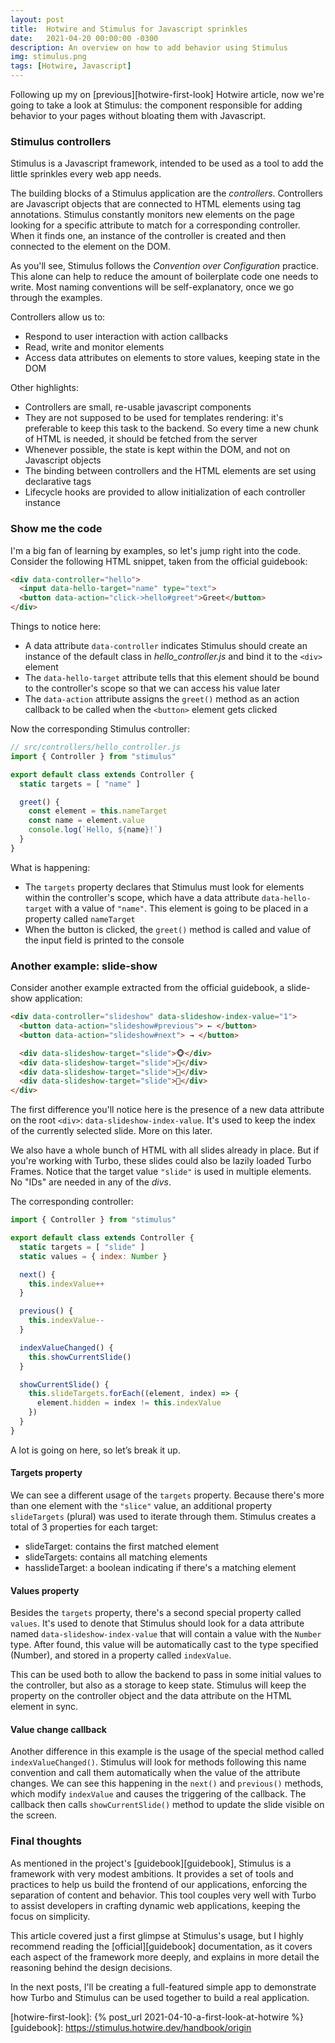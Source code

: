 ```yaml
---
layout: post
title:  Hotwire and Stimulus for Javascript sprinkles
date:   2021-04-20 00:00:00 -0300
description: An overview on how to add behavior using Stimulus
img: stimulus.png
tags: [Hotwire, Javascript]
---
```


Following up my on [previous][hotwire-first-look] Hotwire article, now we're going to take a look at Stimulus: the component responsible for adding behavior to your pages without bloating them with Javascript.

### Stimulus controllers

Stimulus is a Javascript framework, intended to be used as a tool to add the little sprinkles every web app needs.

The building blocks of a Stimulus application are the _controllers_. Controllers are Javascript objects that are connected to HTML elements using tag annotations. Stimulus constantly monitors new elements on the page looking for a specific attribute to match for a corresponding controller. When it finds one, an instance of the controller is created and then connected to the element on the DOM.

As you'll see, Stimulus follows the _Convention over Configuration_ practice. This alone can help to reduce the amount of boilerplate code one needs to write. Most naming conventions will be self-explanatory, once we go through the examples.

Controllers allow us to:

* Respond to user interaction with action callbacks
* Read, write and monitor elements
* Access data attributes on elements to store values, keeping state in the DOM

Other highlights:

* Controllers are small, re-usable javascript components
* They are not supposed to be used for templates rendering: it's preferable to keep this task to the backend. So every time a new chunk of HTML is needed, it should be fetched from the server
* Whenever possible, the state is kept within the DOM, and not on Javascript objects
* The binding between controllers and the HTML elements are set using declarative tags
* Lifecycle hooks are provided to allow initialization of each controller instance

### Show me the code

I'm a big fan of learning by examples, so let's jump right into the code. Consider the following HTML snippet, taken from the official guidebook:

```html
<div data-controller="hello">
  <input data-hello-target="name" type="text">
  <button data-action="click->hello#greet">Greet</button>
</div>
```

Things to notice here:

* A data attribute <code>data-controller</code> indicates Stimulus should create an instance of the default class in _hello_controller.js_ and bind it to the <code>&lt;div&gt;</code> element
* The <code>data-hello-target</code> attribute tells that this element should be bound to the controller's scope so that we can access his value later
* The <code>data-action</code> attribute assigns the <code>greet()</code> method as an action callback to be called when the <code>&lt;button&gt;</code> element gets clicked

Now the corresponding Stimulus controller:

```javascript
// src/controllers/hello_controller.js
import { Controller } from "stimulus"

export default class extends Controller {
  static targets = [ "name" ]

  greet() {
    const element = this.nameTarget
    const name = element.value
    console.log(`Hello, ${name}!`)
  }
}
```

What is happening:

* The <code>targets</code> property declares that Stimulus must look for elements within the controller's scope, which have a data attribute <code>data-hello-target</code> with a value of <code>"name"</code>. This element is going to be placed in a property called <code>nameTarget</code>
* When the button is clicked, the <code>greet()</code> method is called and value of the input field is printed to the console

### Another example: slide-show

Consider another example extracted from the official guidebook, a slide-show application:

```html
<div data-controller="slideshow" data-slideshow-index-value="1">
  <button data-action="slideshow#previous"> ← </button>
  <button data-action="slideshow#next"> → </button>

  <div data-slideshow-target="slide">🐵</div>
  <div data-slideshow-target="slide">🙈</div>
  <div data-slideshow-target="slide">🙉</div>
  <div data-slideshow-target="slide">🙊</div>
</div>
```

The first difference you'll notice here is the presence of a new data attribute on the root <code>&lt;div&gt;</code>: <code>data-slideshow-index-value</code>. It's used to keep the index of the currently selected slide. More on this later.

We also have a whole bunch of HTML with all slides already in place. But if you're working with Turbo, these slides could also be lazily loaded Turbo Frames. Notice that the target value <code>"slide"</code> is used in multiple elements. No "IDs" are needed in any of the _divs_.

The corresponding controller:

```javascript
import { Controller } from "stimulus"

export default class extends Controller {
  static targets = [ "slide" ]
  static values = { index: Number }

  next() {
    this.indexValue++
  }

  previous() {
    this.indexValue--
  }

  indexValueChanged() {
    this.showCurrentSlide()
  }

  showCurrentSlide() {
    this.slideTargets.forEach((element, index) => {
      element.hidden = index != this.indexValue
    })
  }
}
```

A lot is going on here, so let’s break it up.

#### Targets property

We can see a different usage of the <code>targets</code> property. Because there's more than one element with the <code>"slice"</code> value, an additional property <code>slideTargets</code> (plural) was used to iterate through them. Stimulus creates a total of 3 properties for each target:

* slideTarget: contains the first matched element
* slideTargets: contains all matching elements
* hasslideTarget: a boolean indicating if there's a matching element

#### Values property

Besides the <code>targets</code> property, there's a second special property called <code>values</code>. It's used to denote that Stimulus should look for a data attribute named <code>data-slideshow-index-value</code> that will contain a value with the <code>Number</code> type. After found, this value will be automatically cast to the type specified (Number), and stored in a property called <code>indexValue</code>.

This can be used both to allow the backend to pass in some initial values to the controller, but also as a storage to keep state. Stimulus will keep the property on the controller object and the data attribute on the HTML element in sync.

#### Value change callback

Another difference in this example is the usage of the special method called <code>indexValueChanged()</code>. Stimulus will look for methods following this name convention and call them automatically when the value of the attribute changes. We can see this happening in the <code>next()</code> and <code>previous()</code> methods, which modify <code>indexValue</code> and causes the triggering of the callback. The callback then calls <code>showCurrentSlide()</code> method to update the slide visible on the screen.

### Final thoughts

As mentioned in the project's [guidebook][guidebook], Stimulus is a framework with very modest ambitions. It provides a set of tools and practices to help us build the frontend of our applications, enforcing the separation of content and behavior. This tool couples very well with Turbo to assist developers in crafting dynamic web applications, keeping the focus on simplicity.

This article covered just a first glimpse at Stimulus's usage, but I highly recommend reading the [official][guidebook] documentation, as it covers each aspect of the framework more deeply, and explains in more detail the reasoning behind the design decisions.

In the next posts, I'll be creating a full-featured simple app to demonstrate how Turbo and Stimulus can be used together to build a real application.

[hotwire-first-look]: {% post_url 2021-04-10-a-first-look-at-hotwire %}
[guidebook]: https://stimulus.hotwire.dev/handbook/origin

